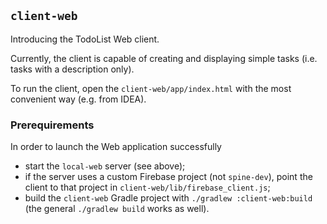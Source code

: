 ## `client-web`

Introducing the TodoList Web client.

Currently, the client is capable of creating and displaying simple tasks (i.e. tasks with a description only).

To run the client, open the `client-web/app/index.html` with the most convenient way (e.g. from IDEA).

### Prerequirements

In order to launch the Web application successfully
 - start the `local-web` server (see above);
 - if the server uses a custom Firebase project (not `spine-dev`), point the client to that project in `client-web/lib/firebase_client.js`;
 - build the `client-web` Gradle project with `./gradlew :client-web:build` (the general `./gradlew build` works as well).
